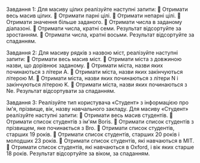Завдання 1:
Для масиву цілих реалізуйте наступні запити:
 Отримати весь масив цілих.
 Отримати парні цілі.
 Отримати непарні цілі.
 Отримати значення більше заданого.
 Отримати числа в заданому діапазоні.
 Отримати числа, кратні семи. Результат відсортуйте за
зростанням.
 Отримати числа, кратні восьми. Результат відсортуйте за
спаданням.

Завдання 2:
Для масиву рядків з назвою міст, реалізуйте наступні запити:
 Отримати весь масив міст.
 Отримати міста з довжиною назви, що дорівнює заданому.
 Отримати міста, назви яких починаються з літери A.
 Отримати міста, назви яких закінчуються літерою M.
 Отримати міста, назви яких починаються з літери N і
закінчуються літерою K.
 Отримати міста, назви яких починаються з Ne. Результат
відсортувати за спаданням.

Завдання 3:
Реалізуйте тип користувача «Студент» з інформацією про ім'я,
прізвище, вік, назву навчального закладу.
Для масиву «Студент» реалізуйте наступні запити:
 Отримати весь масив студентів.
 Отримати список студентів з ім'ям Boris.
 Отримати список студентів з прізвищем, яке починається з
Bro.
 Отримати список студентів, старших 19 років.
 Отримати список студентів, старших 20 років і молодших 23
років.
 Отримати список студентів, які навчаються в MIT.
 Отримати список студентів, які навчаються в Oxford, і вік
яких старше 18 років. Результат відсортуйте за віком, за
спаданням.
